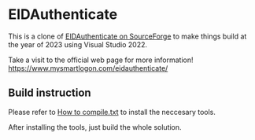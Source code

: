 # EIDAuthenticate

This is a clone of [EIDAuthenticate on SourceForge](https://sourceforge.net/projects/eidauthenticate/) to make things build at the year of 2023 using Visual Studio 2022.

Take a visit to the official web page for more information! <https://www.mysmartlogon.com/eidauthenticate/>

## Build instruction

Please refer to [How to compile.txt](./How%20to%20compile.txt) to install the neccesary tools.

After installing the tools, just build the whole solution.
